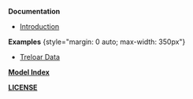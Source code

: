 **Documentation**
* [Introduction](README.md)

**Examples**
{style="margin: 0 auto; max-width: 350px"}
* [Treloar Data](example/main.jl)

[**Model Index**](docstrings.md)

[**LICENSE**](LICENSE.md)
